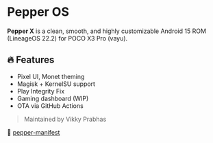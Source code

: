 # Pepper OS

**Pepper X** is a clean, smooth, and highly customizable Android 15 ROM (LineageOS 22.2) for POCO X3 Pro (vayu).

## 🔥 Features
- Pixel UI, Monet theming
- Magisk + KernelSU support
- Play Integrity Fix
- Gaming dashboard (WIP)
- OTA via GitHub Actions

> Maintained by Vikky Prabhas

🔗 [pepper-manifest](https://github.com/Pepper-OS/pepper-manifest)
